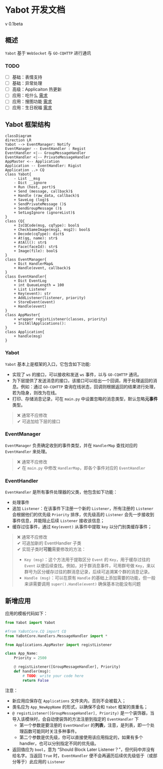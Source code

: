 # Yabot 开发文档
v 0.1beta
## 概述
`Yabot` 基于 `WebSocket` 与 `GO-CQHTTP` 进行通讯
### TODO
- [ ] 基础：表情支持
- [ ] 基础：异常处理
- [ ] 高级：Applicaiton 热更新
- [ ] 应用：吃什么 [需求](Requirements.md#吃什么)
- [ ] 应用：搜图功能 [需求](Requirements.md#搜图功能)
- [ ] 应用：生日祝福 [需求](Requirements.md#生日祝福)
## Yabot 框架结构
```mermaid
classDiagram
direction LR
Yabot --> EventManager: Notify
EventManager -- EventHandler : Regist
EventHandler <|-- GroupMessageHandler
EventHandler <|-- PrivateMessageHandler
AppMaster <-- Application
Application -- EventHandler: Rigist
Application ..> CQ 
class Yabot{
    - List __msg
    - Dict __ignore
    + Run (host, port)$
    + Send (message, callback)$
    + Handle (raw_data, callback)$
    + SaveLog (log)$
    + SendPrivateMessage ()$
    + SendGroupMessage ()$
    + SetLogIgnore (ignoreList)$
}
class CQ{
    + IsCQCode(msg, cqType): bool$
    + CheckSameImage(msg1, msg2): bool$
    + Decode(cqType): dict$
    + At(qq, name): str$
    + AtAll(): str$
    + Face(faceId): str$
    + Image(file): bool$
}
class EventManager{
    + Dict HandlerMap&
    + Handle(event, callback)$
}
class EventHandler{
    + Dict EventLog
    + int QueueLength = 100
    + List Listener
    + Key(event): str
    + AddListener(listener, priority)
    + StoreEvent(event)
    + Handle(event)
}
class AppMaster{
    + wrapper registListener(classes, priority)
    + InitAllApplications():
}
class Application{
    + handle(msg)
}
```
### Yabot
`Yabot` 基本上是框架的入口，它包含如下功能:
* 实现了 `ws` 的接口，可以接收和发送 `ws` 事件，以与 `GO-CQHTTP` 通讯。
* 为下层提供了发送消息的接口，该接口可以给出一个回调，用于处理返回的消息。例如：通过 `GO-CQHTTP` 查询在线状态，回调则根据返回的结果进行处理，若为隐身，则改为在线。
* 打印、存储消息记录，可在 `main.py` 中设置忽略的消息类型，默认忽略**元事件**类型。
> ❌ 通常不应修改  
> ✔ 可追加给下层的接口

### EventManager
`EventManager` 负责确定收到的事件类型，并在 `HandlerMap` 查找对应的 `EventHandler` 来处理。
> ❌ 通常不应修改  
> ✔ 在 `main.py` 中修改 `HandlerMap`，即各个事件对应的 `EventHandler`

### EventHandler
`EventHandler` 是所有事件处理器的父类，他包含如下功能：
* 处理事件
* 追加 `Listener`：在该事件下注册一个新的 `Listener`，所有注册的 `Listener` 会根据他们的优先级 `Priority` 排序，优先级高的 `Listener` 会先一步接收到事件信息，并能阻止后续 `Listener` 接收该信息；
* 缓存过往事件，通过 `Key(event)` 从事件中提取 `key` 以分门别类缓存事件；
> ❌ 通常不应修改  
> ✔ 可追加新的 EventHandler 子类  
> ✔ 实现子类时**可能**需要修改的方法：
> * `Key (msg)`：这个方法用于提取区分 `Event` 的 `Key`，用于缓存过往的 `Event` 以便后续查找。例如，对于群消息事件，可用群号做 `Key`，来以群号为区分缓存过往的群消息记录，后续可追溯某个群的消息记录。
> * `Handle (msg)`：可以在原有 `Handle` 的基础上添加需要的功能，但一般来讲需要调用 `super().Handle(event)` 确保基本功能没有问题

## 新增应用
应用的模板代码如下：
``` python
from Yabot import Yabot

#from YaBotCore.CQ import CQ
from YaBotCore.Handlers.MessageHandler import *

from Applications.AppMaster import registListener

class App_Name:
    Priority = 2500

    @ registListener([GroupMessageHandler], Priority)
    def handler(msg):
        # TODO: write your code here
        return False
```
注意：
* 新应用应保存在 `Applications` 文件夹内，否则不会被载入；
* 类名应为 `App_NewAppName` 的形式，以确保不会和 `Yabot` 框架的类重名；
* `@ registListener([GroupMessageHandler], Priority)` 是一个装饰器，当导入该模块时，会自动使装饰的方法注册到指定的 `EventHandler` 下
  * 第一个参数是要注册的 `EventHandler` 的**列表**，注意，是列表，即一个处理函数可能同时关注多种事件。
  * 第二个参数是优先级，你可以直接使用该应用指定的，如果有多个 handler，也可以分别指定不同的优先级。
* 返回值应为 `bool`，意为 “Should Block Later Listener？”，但代码中并没有给名字。当返回 `True` 时，`EventHandler` 便不会再遍历后续优先级低于（或部分等于）此应用的 `Listener`

